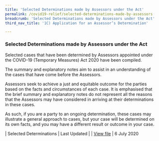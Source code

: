 ```yaml
---
title: 'Selected Determinations made by Assessors under the Act'
permalink: /covid19-relief/selected-determinations-made-by-assessors
breadcrumb: 'Selected Determinations made by Assessors under the Act'
third_nav_title: '1C) Application for an Assessor’s Determination'

---
```


### Selected Determinations made by Assessors under the Act ###

Selected cases that have been determined by Assessors appointed under the COVID-19 (Temporary Measures) Act 2020 have been compiled.
 
The summary and explanatory notes aim to assist in an understanding of the cases that have come before the Assessors.
 
Assessors seek to achieve a just and equitable outcome for the parties based on the facts and circumstances of each case. It is emphasised that the brief summary and explanatory notes do not represent all the reasons that the Assessors may have considered in arriving at their determinations in these cases.
 
As such, if you are a party to an ongoing determination, these cases may illustrate a general approach to cases, but your case will be determined on its own facts, and you may have a different result or outcome in your case.

| Selected Determinations | Last Updated |
| [View file](/files/covid19-forms/Selected_Determinations_by_Assessors_COVID-19_Temporary_Measures_Act.pdf)  | 6 July 2020


